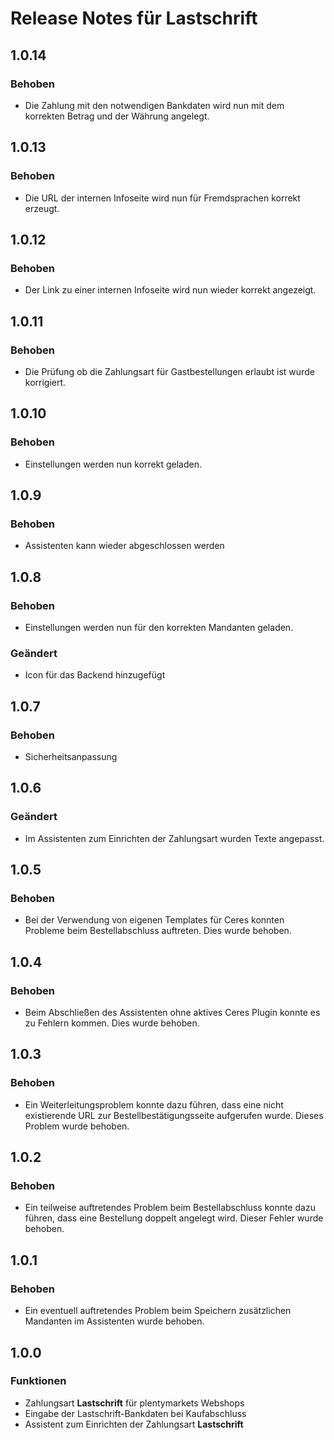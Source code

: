 # Release Notes für Lastschrift

## 1.0.14

### Behoben
- Die Zahlung mit den notwendigen Bankdaten wird nun mit dem korrekten Betrag und der Währung angelegt.

## 1.0.13

### Behoben
- Die URL der internen Infoseite wird nun für Fremdsprachen korrekt erzeugt.

## 1.0.12

### Behoben
- Der Link zu einer internen Infoseite wird nun wieder korrekt angezeigt.

## 1.0.11

### Behoben
- Die Prüfung ob die Zahlungsart für Gastbestellungen erlaubt ist wurde korrigiert.

## 1.0.10

### Behoben
- Einstellungen werden nun korrekt geladen.

## 1.0.9

### Behoben
- Assistenten kann wieder abgeschlossen werden

## 1.0.8

### Behoben
- Einstellungen werden nun für den korrekten Mandanten geladen.

### Geändert
- Icon für das Backend hinzugefügt

## 1.0.7

### Behoben
- Sicherheitsanpassung

## 1.0.6

### Geändert

- Im Assistenten zum Einrichten der Zahlungsart wurden Texte angepasst.

## 1.0.5

### Behoben

- Bei der Verwendung von eigenen Templates für Ceres konnten Probleme beim Bestellabschluss auftreten. Dies wurde behoben.

## 1.0.4

### Behoben

- Beim Abschließen des Assistenten ohne aktives Ceres Plugin konnte es zu Fehlern kommen. Dies wurde behoben.

## 1.0.3

### Behoben

- Ein Weiterleitungsproblem konnte dazu führen, dass eine nicht existierende URL zur Bestellbestätigungsseite aufgerufen wurde. Dieses Problem wurde behoben.

## 1.0.2

### Behoben

- Ein teilweise auftretendes Problem beim Bestellabschluss konnte dazu führen, dass eine Bestellung doppelt angelegt wird. Dieser Fehler wurde behoben.

## 1.0.1

### Behoben

- Ein eventuell auftretendes Problem beim Speichern zusätzlichen Mandanten im Assistenten wurde behoben.

## 1.0.0

### Funktionen

- Zahlungsart **Lastschrift** für plentymarkets Webshops
- Eingabe der Lastschrift-Bankdaten bei Kaufabschluss
- Assistent zum Einrichten der Zahlungsart **Lastschrift**
